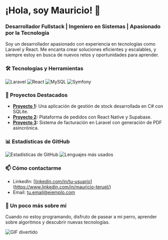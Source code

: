 # ¡Hola, soy Mauricio! 👋

### Desarrollador Fullstack | Ingeniero en Sistemas | Apasionado por la Tecnología

Soy un desarrollador apasionado con experiencia en tecnologías como Laravel y React. Me encanta crear soluciones eficientes y escalables, y siempre estoy en busca de nuevos retos y oportunidades para aprender.

### 🛠️ Tecnologías y Herramientas

![Laravel](https://img.shields.io/badge/-Laravel-FF2D20?style=flat&logo=laravel&logoColor=white) 
![React](https://img.shields.io/badge/-React-61DAFB?style=flat&logo=react&logoColor=white) 
![MySQL](https://img.shields.io/badge/-MySQL-4479A1?style=flat&logo=mysql&logoColor=white)
![Symfony](https://img.shields.io/badge/-Symfony-000000?style=flat&logo=symfony&logoColor=white)

### 🚀 Proyectos Destacados

- **[Proyecto 1](https://github.com/tu-usuario/proyecto-1):** Una aplicación de gestión de stock desarrollada en C# con SQLite.
- **[Proyecto 2](https://github.com/tu-usuario/proyecto-2):** Plataforma de pedidos con React Native y Supabase.
- **[Proyecto 3](https://github.com/tu-usuario/proyecto-3):** Sistema de facturación en Laravel con generación de PDF asincrónica.

### 📊 Estadísticas de GitHub

![Estadísticas de GitHub](https://github-readme-stats.vercel.app/api?username=tu-usuario&show_icons=true&theme=radical)
![Lenguajes más usados](https://github-readme-stats.vercel.app/api/top-langs/?username=tu-usuario&layout=compact&theme=radical)

### 📫 Cómo contactarme

- LinkedIn: [[linkedin.com/in/tu-usuario](https://linkedin.com/in/tu-usuario)](https://www.linkedin.com/in/mauricio-teruel/)
- Email: tu.email@ejemplo.com

### 🌱 Un poco más sobre mí

Cuando no estoy programando, disfruto de pasear a mi perro, aprender sobre algoritmos y descubrir nuevas tecnologías.

![GIF divertido](https://media.giphy.com/media/13HgwGsXF0aiGY/giphy.gif)
